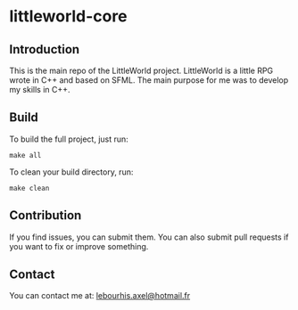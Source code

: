 # littleworld-core

## Introduction

This is the main repo of the LittleWorld project.
LittleWorld is a little RPG wrote in C++ and based on SFML.
The main purpose for me was to develop my skills in C++.

## Build

To build the full project, just run: 

```
make all
```

To clean your build directory, run:

```
make clean
```

## Contribution

If you find issues, you can submit them.
You can also submit pull requests if you want to fix or improve something.

## Contact

You can contact me at: <lebourhis.axel@hotmail.fr>